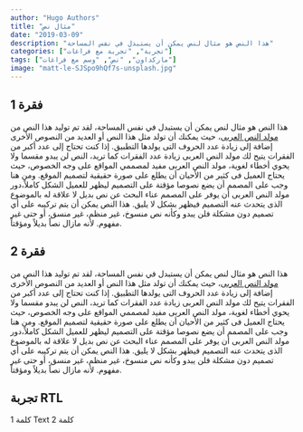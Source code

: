 ```yaml
---
author: "Hugo Authors"
title: "مثال نص"
date: "2019-03-09"
description: "هذا النص هو مثال لنص يمكن أن يستبدل في نفس المساحة"
categories: ["تجربة", "تجربة مع فراغات"]
tags: ["ماركداون", "نص", "وسم مع فراغات"]
image: "matt-le-SJSpo9hQf7s-unsplash.jpg"
---
```


## فقرة 1

هذا النص هو مثال لنص يمكن أن يستبدل في نفس المساحة، لقد تم توليد هذا النص من [مولد النص العربى](https://colorslab.com/textgator/)، حيث يمكنك أن تولد مثل هذا النص أو العديد من النصوص الأخرى إضافة إلى زيادة عدد الحروف التى يولدها التطبيق.
إذا كنت تحتاج إلى عدد أكبر من الفقرات يتيح لك مولد النص العربى زيادة عدد الفقرات كما تريد، النص لن يبدو مقسما ولا يحوي أخطاء لغوية، مولد النص العربى مفيد لمصممي المواقع على وجه الخصوص، حيث يحتاج العميل فى كثير من الأحيان أن يطلع على صورة حقيقية لتصميم الموقع.
ومن هنا وجب على المصمم أن يضع نصوصا مؤقتة على التصميم ليظهر للعميل الشكل كاملاً،دور مولد النص العربى أن يوفر على المصمم عناء البحث عن نص بديل لا علاقة له بالموضوع الذى يتحدث عنه التصميم فيظهر بشكل لا يليق.
هذا النص يمكن أن يتم تركيبه على أي تصميم دون مشكلة فلن يبدو وكأنه نص منسوخ، غير منظم، غير منسق، أو حتى غير مفهوم. لأنه مازال نصاً بديلاً ومؤقتاً.

## فقرة 2

هذا النص هو مثال لنص يمكن أن يستبدل في نفس المساحة، لقد تم توليد هذا النص من [مولد النص العربى](https://colorslab.com/textgator/)، حيث يمكنك أن تولد مثل هذا النص أو العديد من النصوص الأخرى إضافة إلى زيادة عدد الحروف التى يولدها التطبيق.
إذا كنت تحتاج إلى عدد أكبر من الفقرات يتيح لك مولد النص العربى زيادة عدد الفقرات كما تريد، النص لن يبدو مقسما ولا يحوي أخطاء لغوية، مولد النص العربى مفيد لمصممي المواقع على وجه الخصوص، حيث يحتاج العميل فى كثير من الأحيان أن يطلع على صورة حقيقية لتصميم الموقع.
ومن هنا وجب على المصمم أن يضع نصوصا مؤقتة على التصميم ليظهر للعميل الشكل كاملاً،دور مولد النص العربى أن يوفر على المصمم عناء البحث عن نص بديل لا علاقة له بالموضوع الذى يتحدث عنه التصميم فيظهر بشكل لا يليق.
هذا النص يمكن أن يتم تركيبه على أي تصميم دون مشكلة فلن يبدو وكأنه نص منسوخ، غير منظم، غير منسق، أو حتى غير مفهوم. لأنه مازال نصاً بديلاً ومؤقتاً.

## تجربة RTL

كلمة 1 Text كلمة 2
